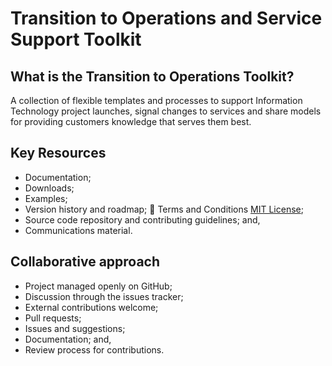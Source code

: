 # Transition to Operations and Service Support Toolkit
## What is the Transition to Operations Toolkit? 
A collection of flexible templates and processes to support Information Technology project launches, signal changes to services and share models for providing customers knowledge that serves them best.
## Key Resources
* Documentation;
* Downloads;
* Examples;
* Version history and roadmap;
:link: Terms and Conditions [MIT License](/LICENSE.md);
* Source code repository and contributing guidelines; and,
* Communications material.
## Collaborative approach
* Project managed openly on GitHub;
* Discussion through the issues tracker;
* External contributions welcome;
* Pull requests;
* Issues and suggestions;
* Documentation; and,
* Review process for contributions.
